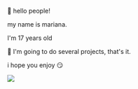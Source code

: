 🥰 hello people!

my name is mariana.

I'm 17 years old 

🥱 I'm going to do several projects, that's it.

i hope you enjoy 😏

![](https://media.tenor.com/9uUcuqwUmM8AAAAM/cat.gif)
